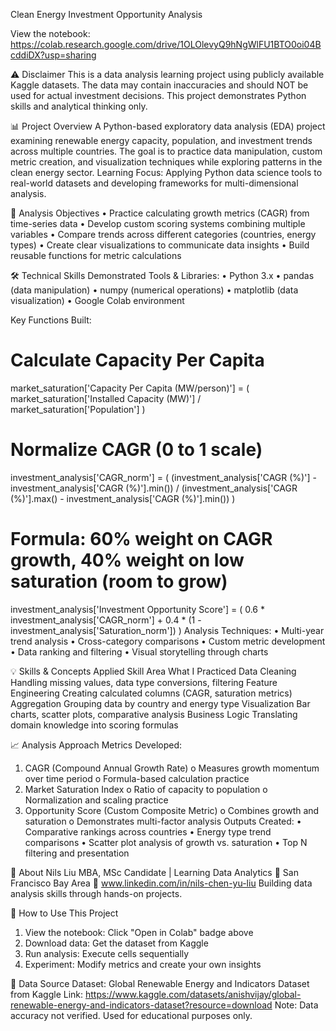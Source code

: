 Clean Energy Investment Opportunity Analysis

View the notebook: https://colab.research.google.com/drive/1OLOlevyQ9hNgWlFU1BTO0oi04BcddiDX?usp=sharing

⚠️ Disclaimer
This is a data analysis learning project using publicly available Kaggle datasets. The data may contain inaccuracies and should NOT be used for actual investment decisions. This project demonstrates Python skills and analytical thinking only.

📊 Project Overview
A Python-based exploratory data analysis (EDA) project examining renewable energy capacity, population, and investment trends across multiple countries. The goal is to practice data manipulation, custom metric creation, and visualization techniques while exploring patterns in the clean energy sector.
Learning Focus: Applying Python data science tools to real-world datasets and developing frameworks for multi-dimensional analysis.

🎯 Analysis Objectives
•	Practice calculating growth metrics (CAGR) from time-series data
•	Develop custom scoring systems combining multiple variables
•	Compare trends across different categories (countries, energy types)
•	Create clear visualizations to communicate data insights
•	Build reusable functions for metric calculations

🛠️ Technical Skills Demonstrated
Tools & Libraries:
•	Python 3.x
•	pandas (data manipulation)
•	numpy (numerical operations)
•	matplotlib (data visualization)
•	Google Colab environment

Key Functions Built:
# Calculate Capacity Per Capita
market_saturation['Capacity Per Capita (MW/person)'] = (
    market_saturation['Installed Capacity (MW)'] / 
    market_saturation['Population']
)
# Normalize CAGR (0 to 1 scale)
investment_analysis['CAGR_norm'] = (
    (investment_analysis['CAGR (%)'] - investment_analysis['CAGR (%)'].min()) /
    (investment_analysis['CAGR (%)'].max() - investment_analysis['CAGR (%)'].min())
)
# Formula: 60% weight on CAGR growth, 40% weight on low saturation (room to grow)
investment_analysis['Investment Opportunity Score'] = (
    0.6 * investment_analysis['CAGR_norm'] + 
    0.4 * (1 - investment_analysis['Saturation_norm'])
)
Analysis Techniques:
•	Multi-year trend analysis
•	Cross-category comparisons
•	Custom metric development
•	Data ranking and filtering
•	Visual storytelling through charts

💡 Skills & Concepts Applied
Skill Area	What I Practiced
Data Cleaning	Handling missing values, data type conversions, filtering
Feature Engineering	Creating calculated columns (CAGR, saturation metrics)
Aggregation	Grouping data by country and energy type
Visualization	Bar charts, scatter plots, comparative analysis
Business Logic	Translating domain knowledge into scoring formulas

📈 Analysis Approach
Metrics Developed:
1.	CAGR (Compound Annual Growth Rate)
o	Measures growth momentum over time period
o	Formula-based calculation practice
2.	Market Saturation Index
o	Ratio of capacity to population
o	Normalization and scaling practice
3.	Opportunity Score (Custom Composite Metric)
o	Combines growth and saturation
o	Demonstrates multi-factor analysis
Outputs Created:
•	Comparative rankings across countries
•	Energy type trend comparisons
•	Scatter plot analysis of growth vs. saturation
•	Top N filtering and presentation

👤 About
Nils Liu
MBA, MSc Candidate | Learning Data Analytics
📍 San Francisco Bay Area
🔗 www.linkedin.com/in/nils-chen-yu-liu
Building data analysis skills through hands-on projects.

📝 How to Use This Project
1.	View the notebook: Click "Open in Colab" badge above
2.	Download data: Get the dataset from Kaggle
3.	Run analysis: Execute cells sequentially
4.	Experiment: Modify metrics and create your own insights

📄 Data Source
Dataset: Global Renewable Energy and Indicators Dataset from Kaggle
Link: https://www.kaggle.com/datasets/anishvijay/global-renewable-energy-and-indicators-dataset?resource=download
Note: Data accuracy not verified. Used for educational purposes only.
